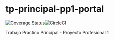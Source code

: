 # tp-principal-pp1-portal

[![Coverage Status](https://coveralls.io/repos/github/TPPrincipal-PP1-LCS/tp-principal-portal/badge.svg?branch=main)](https://coveralls.io/github/TPPrincipal-PP1-LCS/tp-principal-portal?branch=main)[![CircleCI](https://circleci.com/gh/TPPrincipal-PP1-LCS/tp-principal-portal/tree/main.svg?style=svg&circle-token=3dab349306933e6def92ad11bdc70f972c04e83c)](https://circleci.com/gh/TPPrincipal-PP1-LCS/tp-principal-portal/tree/main)

Trabajo Practico Principal - Proyecto Profesional 1
